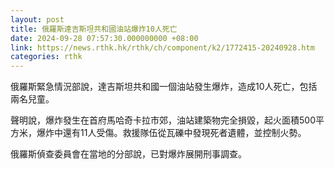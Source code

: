 ```yaml
---
layout: post
title: 俄羅斯達吉斯坦共和國油站爆炸10人死亡
date: 2024-09-28 07:57:30.000000000 +08:00
link: https://news.rthk.hk/rthk/ch/component/k2/1772415-20240928.htm
categories: rthk
---
```


俄羅斯緊急情況部說，達吉斯坦共和國一個油站發生爆炸，造成10人死亡，包括兩名兒童。

聲明說，爆炸發生在首府馬哈奇卡拉市郊，油站建築物完全損毀，起火面積500平方米，爆炸中還有11人受傷。救援隊伍從瓦礫中發現死者遺體，並控制火勢。

俄羅斯偵查委員會在當地的分部說，已對爆炸展開刑事調查。
